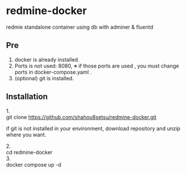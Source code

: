 # redmine-docker
redmie standalone  container using db with adminer &amp; fluentd 

## Pre 
1. docker is already installed. 
2. Ports is not used: 8080,
※ if those ports are used , you must change ports in docker-compose.yaml .
3. (optional) git is installed.


## Installation

1.<br/>
git clone https://github.com/shahou8setsu/redmine-docker.git <br/>

if git is not installed in your environment, 
download repository and unzip where you want.

2.<br/>
cd redmine-docker <br/>
3.<br/>
docker compose up -d
